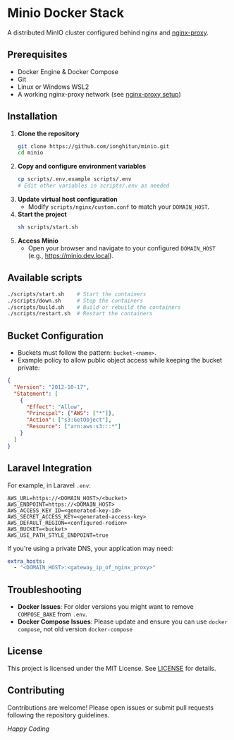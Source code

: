 # Minio Docker Stack

A distributed MinIO cluster configured behind nginx and [nginx-proxy](https://github.com/ionghitun/nginx-proxy).

## Prerequisites

- Docker Engine & Docker Compose
- Git
- Linux or Windows WSL2
- A working nginx-proxy network (see [nginx-proxy setup](https://github.com/ionghitun/nginx-proxy))

## Installation

1. **Clone the repository**
   ```bash
   git clone https://github.com/ionghitun/minio.git
   cd minio
   ```
2. **Copy and configure environment variables**
   ```bash
   cp scripts/.env.example scripts/.env
   # Edit other variables in scripts/.env as needed
   ```
3. **Update virtual host configuration**
   - Modify `scripts/nginx/custom.conf` to match your `DOMAIN_HOST`.
4. **Start the project**
   ```bash
   sh scripts/start.sh
   ```
5. **Access Minio**
   - Open your browser and navigate to your configured `DOMAIN_HOST` (e.g., https://minio.dev.local).

## Available scripts

```bash
./scripts/start.sh    # Start the containers
./scripts/down.sh     # Stop the containers
./scripts/build.sh    # Build or rebuild the containers
./scripts/restart.sh  # Restart the containers
```

## Bucket Configuration

- Buckets must follow the pattern: `bucket-<name>`.
- Example policy to allow public object access while keeping the bucket private:

```json
{
  "Version": "2012-10-17",
  "Statement": [
    {
      "Effect": "Allow",
      "Principal": {"AWS": ["*"]},
      "Action": ["s3:GetObject"],
      "Resource": ["arn:aws:s3:::*"]
    }
  ]
}
```

## Laravel Integration

For example, in Laravel `.env`:

```dotenv
AWS_URL=https://<DOMAIN_HOST>/<bucket>
AWS_ENDPOINT=https://<DOMAIN_HOST>
AWS_ACCESS_KEY_ID=<generated-key-id>
AWS_SECRET_ACCESS_KEY=<generated-access-key>
AWS_DEFAULT_REGION=<configured-redion>
AWS_BUCKET=<bucket>
AWS_USE_PATH_STYLE_ENDPOINT=true
```

If you're using a private DNS, your application may need:
```yaml
extra_hosts:
  - "<DOMAIN_HOST>:<gateway_ip_of_nginx_proxy>"
```

## Troubleshooting

- **Docker Issues**: For older versions you might want to remove `COMPOSE_BAKE` from `.env`.
- **Docker Compose Issues**: Please update and ensure you can use `docker compose`, not old version `docker-compose`

## License

This project is licensed under the MIT License. See [LICENSE](LICENSE) for details.

## Contributing

Contributions are welcome! Please open issues or submit pull requests following the repository guidelines.

_Happy Coding_
